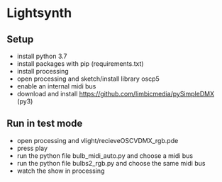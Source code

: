 # Lightsynth

## Setup

- install python 3.7
- install packages with pip (requirements.txt)
- install processing
- open processing and sketch/install library oscp5
- enable an internal midi bus
- download and install https://github.com/limbicmedia/pySimpleDMX (py3)

## Run in test mode

- open processing and vlight/recieveOSCVDMX_rgb.pde
- press play
- run the python file bulb_midi_auto.py and choose a midi bus
- run the python file bulbs2_rgb.py and choose the same midi bus
- watch the show in processing
